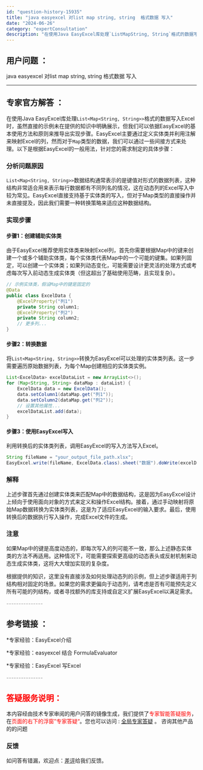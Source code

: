 ```yaml
---
id: "question-history-15935"
title: "java easyexcel 对list map string, string  格式数据 写入"
date: "2024-06-26"
category: "expertConsultation"
description: "在使用Java EasyExcel库处理`ListMapString, String`格式的数据写入Excel时，虽然直接的示例未在提供的知识中明确展示，但我们可以依据EasyExcel的基本使用方法和原则来推导出实现步骤。EasyExcel主要通过定义实体类并利用注解来映射Excel的列，然而对于"
---
```


## 用户问题 ： 
 java easyexcel 对list map string, string  格式数据 写入  

---------------
## 专家官方解答 ：

在使用Java EasyExcel库处理`List<Map<String, String>>`格式的数据写入Excel时，虽然直接的示例未在提供的知识中明确展示，但我们可以依据EasyExcel的基本使用方法和原则来推导出实现步骤。EasyExcel主要通过定义实体类并利用注解来映射Excel的列，然而对于`Map`类型的数据，我们可以通过一些间接方式来处理。以下是根据EasyExcel的一般用法，针对您的需求制定的具体步骤：

### 分析问题原因
`List<Map<String, String>>`数据结构通常表示的是键值对形式的数据列表，这种结构非常适合用来表示每行数据都有不同列名的情况，这在动态列的Excel写入中较为常见。EasyExcel直接支持基于实体类的写入，但对于Map类型的直接操作并未直接提及，因此我们需要一种转换策略来适应这种数据结构。

### 实现步骤

#### 步骤1：创建辅助实体类
由于EasyExcel推荐使用实体类来映射Excel列，首先你需要根据Map中的键来创建一个或多个辅助实体类，每个实体类代表Map中的一个可能的键集。如果列固定，可以创建一个实体类；如果列动态变化，可能需要设计更灵活的处理方式或考虑每次写入前动态生成实体类（但这超出了基础使用范畴，且实现复杂）。

```java
// 示例实体类，假设Map中的键是固定的
@Data
public class ExcelData {
    @ExcelProperty("列1")
    private String column1;
    @ExcelProperty("列2")
    private String column2;
    // 更多列...
}
```

#### 步骤2：转换数据
将`List<Map<String, String>>`转换为EasyExcel可以处理的实体类列表。这一步需要遍历原始数据列表，为每个Map创建相应的实体类实例。

```java
List<ExcelData> excelDataList = new ArrayList<>();
for (Map<String, String> dataMap : dataList) {
    ExcelData data = new ExcelData();
    data.setColumn1(dataMap.get("列1"));
    data.setColumn2(dataMap.get("列2"));
    // 设置其他属性...
    excelDataList.add(data);
}
```

#### 步骤3：使用EasyExcel写入
利用转换后的实体类列表，调用EasyExcel的写入方法写入Excel。

```java
String fileName = "your_output_file_path.xlsx";
EasyExcel.write(fileName, ExcelData.class).sheet("数据").doWrite(excelDataList);
```

### 解释
上述步骤首先通过创建实体类来匹配Map中的数据结构，这是因为EasyExcel设计上倾向于使用面向对象的方式来定义和操作Excel结构。接着，通过手动映射将原始Map数据转换为实体类列表，这是为了适应EasyExcel的输入要求。最后，使用转换后的数据执行写入操作，完成Excel文件的生成。

### 注意
如果Map中的键是高度动态的，即每次写入的列可能不一致，那么上述静态实体类的方法不再适用。这种情况下，可能需要探索更高级的动态表头或反射机制来动态生成实体类，这将大大增加实现的复杂度。

根据提供的知识，这里没有直接涉及如何处理动态列的示例，但上述步骤适用于列结构相对固定的场景。如果您的需求更偏向于动态列，请考虑是否有可能预先定义所有可能的列结构，或者寻找额外的库支持或自定义扩展EasyExcel以满足需求。


<font color="#949494">---------------</font> 


## 参考链接 ：

*专家经验：EasyExcel介绍 
 
 *专家经验：easyexcel 结合 FormulaEvaluator 
 
 *专家经验：EasyExcel 写Excel 


 <font color="#949494">---------------</font> 
 


## <font color="#FF0000">答疑服务说明：</font> 

本内容经由技术专家审阅的用户问答的镜像生成，我们提供了<font color="#FF0000">专家智能答疑服务</font>，在<font color="#FF0000">页面的右下的浮窗”专家答疑“</font>。您也可以访问 : [全局专家答疑](https://answer.opensource.alibaba.com/docs/intro) 。 咨询其他产品的的问题

### 反馈
如问答有错漏，欢迎点：[差评](https://ai.nacos.io/user/feedbackByEnhancerGradePOJOID?enhancerGradePOJOId=15950)给我们反馈。
